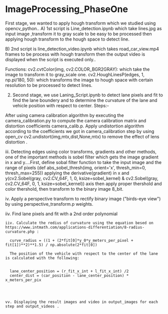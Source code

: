 # ImageProcessing_PhaseOne
First stage, we wanted to apply hough transform which we studied using opencv_python..
  A) 1st script is Line_detection.ipynb which take  lines.jpg as input image ,transform it to gray scale to be easy to be processed then applying hough transform to the hough space to detect line.
     
 
  B)  2nd script is line_detection_video.ipynb which takes road_car_view.mp4 frames to be process with hough transform then the output video is displayed when the script is executed only..
     

Functions:
cv2.cvtColor(img, cv2.COLOR_BGR2GRAY): which take the image to transform it to gray_scale one.
cv2.HoughLinesP(edges, 1, np.pi/180, 50): which transforms the image to hough space with certain resolution to be processed to detect lines.
     
   


2. Second stage, we use Laning_Script.ipynb  to detect lane pixels and fit to find the lane boundery and to determine the curvature of the lane and vehicle position with respect to center.
  Steps:-

After using camera calibration algorithm by executing the camera_calibration.py to compute the camera calibration matrix and distortion coefficients camera_calib.p.
Apply undistortion algorithm according to the coefficients we got in camera_calibration step by using open_cv cv2.undistort(img,mtx,dist,None,mtx) to remove the effect of lens distortion .
          
 
   iii. Detecting edges using color transforms, gradients and other methods, one of the important methods is sobel filter which gets the image gradient in x and y....First, define sobal filter function to take the input image and the range of pixels (def abs_sobel_thresh(img, orient='x', thresh_min=0, thresh_max=255)) applying the derivative(gradient) in x and y(cv2.Sobel(gray, cv2.CV_64F, 1, 0, ksize=sobel_kernel) & cv2.Sobel(gray, cv2.CV_64F, 0, 1, ksize=sobel_kernel)) axis then apply proper thershold and color thershold, then transform to the binary image 8_bit.
      
 
   iv. Apply a perspective transform to rectify binary image ("birds-eye view") by using perspective_transform.p weights.
      
 
   iiv. Find lane pixels and fit with a 2nd order polynomial
      
 
    iiv. Calculate the redius of curvature using the equation besed on https://www.intmath.com/applications-differentiation/8-radius-curvature.php :
    
      curve_radius = ((1 + (2*fit[0]*y_0*y_meters_per_pixel + fit[1])**2)**1.5) / np.absolute(2*fit[0])
      
      The position of the vehicle with respect to the center of the lane is calculated with the following:
      
      
      lane_center_position = (r_fit_x_int + l_fit_x_int) /2
      center_dist = (car_position - lane_center_position) * x_meters_per_pix
      
      
      
      
    vv. Displaying the result images and video in output_images for each step and output_videos .




